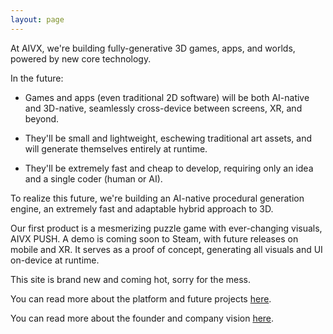 ```yaml
---
layout: page
---
```


At AIVX, we're building fully-generative 3D games, apps, and worlds, powered by new core technology.

In the future:

- Games and apps (even traditional 2D software) will be both AI-native and 3D-native, seamlessly cross-device between screens, XR, and beyond. 

- They'll be small and lightweight, eschewing traditional art assets, and will generate themselves entirely at runtime.
 
- They'll be extremely fast and cheap to develop, requiring only an idea and a single coder (human or AI). 

To realize this future, we're building an AI-native procedural generation engine, an extremely fast and adaptable hybrid approach to 3D.

Our first product is a mesmerizing puzzle game with ever-changing visuals, AIVX PUSH. A demo is coming soon to Steam, with future releases on mobile and XR. It serves as a proof of concept, generating all visuals and UI on-device at runtime.


This site is brand new and coming hot, sorry for the mess.

You can read more about the platform and future projects [here](/projects). 

You can read more about the founder and company vision [here](/about).


